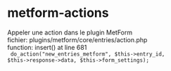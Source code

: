 # metform-actions
Appeler une action dans le plugin MetForm <br>
fichier: plugins/metform/core/entries/action.php <br>
function: insert() at line 681
<br>
<code>
do_action("new_entries_metform", $this->entry_id, $this->response->data, $this->form_settings);
</code>
